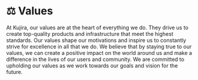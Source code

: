 # ⚖ Values

At Kujira, our values are at the heart of everything we do. They drive us to create top-quality products and infrastructure that meet the highest standards. Our values shape our motivations and inspire us to constantly strive for excellence in all that we do. We believe that by staying true to our values, we can create a positive impact on the world around us and make a difference in the lives of our users and community. We are committed to upholding our values as we work towards our goals and vision for the future.
